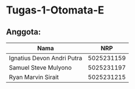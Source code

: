 # Tugas-1-Otomata-E
## Anggota:
| Nama | NRP |
| ---- | --- |
| Ignatius Devon Andri Putra | 5025231159 |
| Samuel Steve Mulyono | 5025231197 |
| Ryan Marvin Sirait | 5025231215 |

